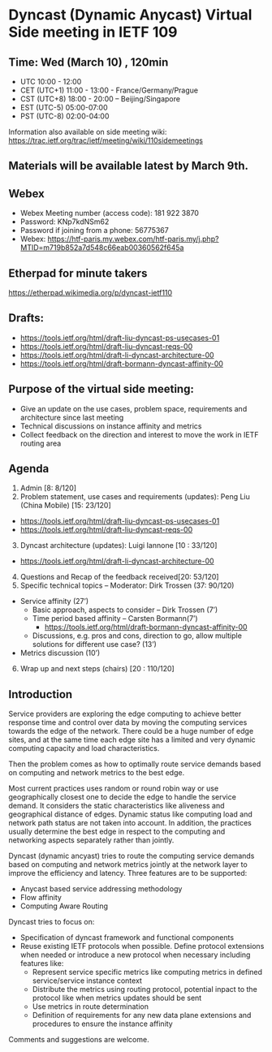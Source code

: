 # Dyncast (Dynamic Anycast) Virtual Side meeting in IETF 109

## Time: Wed (March 10) , 120min
   - UTC 10:00 - 12:00
   - CET (UTC+1) 11:00 - 13:00 - France/Germany/Prague
   - CST (UTC+8) 18:00 - 20:00 – Beijing/Singapore
   - EST (UTC-5) 05:00-07:00
   - PST (UTC-8) 02:00-04:00

Information also available on side meeting wiki: https://trac.ietf.org/trac/ietf/meeting/wiki/110sidemeetings

## Materials will be available latest by March 9th. 

## Webex
- Webex Meeting number (access code): 181 922 3870
- Password: KNp7kdNSm62
- Password if joining from a phone: 56775367
- Webex: https://htf-paris.my.webex.com/htf-paris.my/j.php?MTID=m719b852a7d548c66eab00360562f645a

## Etherpad for minute takers
https://etherpad.wikimedia.org/p/dyncast-ietf110

## Drafts:
- https://tools.ietf.org/html/draft-liu-dyncast-ps-usecases-01
- https://tools.ietf.org/html/draft-liu-dyncast-reqs-00
- https://tools.ietf.org/html/draft-li-dyncast-architecture-00
- https://tools.ietf.org/html/draft-bormann-dyncast-affinity-00

## Purpose of the virtual side meeting:
- Give an update on the use cases, problem space, requirements and architecture since last meeting
- Technical discussions on instance affinity and metrics
- Collect feedback on the direction and interest to move the work in IETF routing area 

## Agenda
1.	Admin [8: 8/120] 
2.	Problem statement, use cases and requirements (updates): Peng Liu (China Mobile) [15: 23/120] 
   - https://tools.ietf.org/html/draft-liu-dyncast-ps-usecases-01
   - https://tools.ietf.org/html/draft-liu-dyncast-reqs-00
3.	Dyncast architecture (updates): Luigi Iannone [10 : 33/120]
   - https://tools.ietf.org/html/draft-li-dyncast-architecture-00
4.	Questions and Recap of the feedback received[20: 53/120]
5.	Specific technical topics – Moderator: Dirk Trossen (37: 90/120)
   - Service affinity  (27’)
      - Basic approach, aspects to consider – Dirk Trossen (7’)
      - Time period based affinity – Carsten Bormann(7’)
         - https://tools.ietf.org/html/draft-bormann-dyncast-affinity-00
     - Discussions, e.g. pros and cons, direction to go, allow multiple solutions for different use case? (13’)
   - Metrics discussion (10’)
6.	Wrap up and next steps (chairs) [20 : 110/120]


## Introduction
Service providers are exploring the edge computing to achieve better response time and control over data by moving the computing services towards the edge of the network. 
There could be a huge number of edge sites, and at the same time each edge site has a limited and very dynamic computing capacity and load characteristics. 

Then the problem comes as how to optimally route service demands based on computing and network metrics to the best edge. 

Most current practices uses random or round robin way or use geographically closest one to decide the edge to handle the service demand. It considers the static characteristics like aliveness and geographical distance of edges. Dynamic status like computing load and network path status are not taken into account. In addition, the practices usually determine the best edge in respect to the computing and networking aspects separately rather than jointly.  

Dyncast (dynamic ancyast) tries to route the computing service demands based on computing and network metrics jointly at the network layer to improve the efficiency and latency. Three features are to be supported:
* Anycast based service addressing methodology 
* Flow affinity
* Computing Aware Routing

Dyncast tries to focus on:
* Specification of dyncast framework and functional components 
* Reuse existing IETF protocols when possible. Define protocol extensions when needed or introduce a new protocol when necessary including features like:
  - Represent service specific metrics like computing metrics in defined service/service instance context 
  - Distribute the metrics using routing protocol, potential inpact to the protocol like when metrics updates should be sent
  - Use  metrics in route determination
  - Definition of requirements for any new data plane extensions and procedures to ensure the instance affinity

Comments and suggestions are welcome. 
